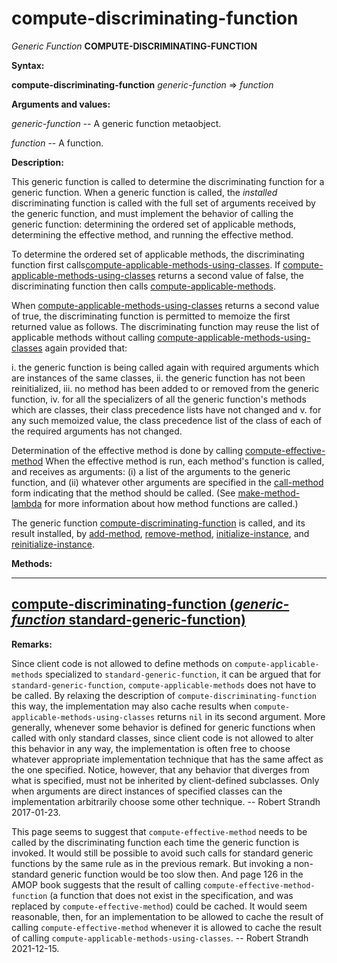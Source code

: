 compute-discriminating-function
===============================

*Generic Function* **COMPUTE-DISCRIMINATING-FUNCTION**

**Syntax:**

**compute-discriminating-function** *generic-function* => *function*

**Arguments and values:**

*generic-function* -- A generic function metaobject.

*function* -- A function.

**Description:**

This generic function is called to determine the discriminating function for a generic function. When a generic function is called, the *installed* discriminating function is called with the full set of arguments received by the generic function, and must implement the behavior of calling the generic function: determining the ordered set of applicable methods, determining the effective method, and running the effective method.

To determine the ordered set of applicable methods, the discriminating function first calls[compute-applicable-methods-using-classes](/meta-object-protocol/compute-applicable-methods-using-classes). If [compute-applicable-methods-using-classes](/meta-object-protocol/compute-applicable-methods-using-classes) returns a second value of false, the discriminating function then calls [compute-applicable-methods](/meta-object-protocol/compute-applicable-methods).

When [compute-applicable-methods-using-classes](/meta-object-protocol/compute-applicable-methods-using-classes) returns a second value of true, the discriminating function is permitted to memoize the first returned value as follows. The discriminating function may reuse the list of applicable methods without calling [compute-applicable-methods-using-classes](/meta-object-protocol/compute-applicable-methods-using-classes) again provided that:

i.  the generic function is being called again with required arguments which are instances of the same classes,
ii. the generic function has not been reinitialized,
iii. no method has been added to or removed from the generic function,
iv. for all the specializers of all the generic function's methods which are classes, their class precedence lists have not changed and
v.  for any such memoized value, the class precedence list of the class of each of the required arguments has not changed.

Determination of the effective method is done by calling [compute-effective-method](/meta-object-protocol/compute-effective-method) When the effective method is run, each method's function is called, and receives as arguments: (i) a list of the arguments to the generic function, and (ii) whatever other arguments are specified in the [call-method](/chap-7/h-h-dictionary/call-method_make-method_local-macro) form indicating that the method should be called. (See [make-method-lambda](/meta-object-protocol/make-method-lambda) for more information about how method functions are called.)

<!-- /meta-object-protocol/call-method -->

The generic function [compute-discriminating-function](/meta-object-protocol/compute-discriminating-function) is called, and its result installed, by [add-method](/meta-object-protocol/add-method), [remove-method](/meta-object-protocol/remove-method), [initialize-instance](/chap-7/h-h-dictionary/initialize-instance_standard-generic-function), and [reinitialize-instance](/chap-7/h-h-dictionary/reinitialize-instance_standard-generic-function).

<!-- /meta-object-protocol/initialize-instance -->
<!-- /meta-object-protocol/reinitialize-instance -->

**Methods:**

  ----------------------------------------------------------------------------------------------------------------------------------------------------
  [**compute-discriminating-function** (*generic-function* standard-generic-function)](/meta-object-protocol/compute-discriminating-function-standard-generic-function)
  ----------------------------------------------------------------------------------------------------------------------------------------------------

**Remarks:**

Since client code is not allowed to define methods on `compute-applicable-methods` specialized to `standard-generic-function`, it can be argued that for `standard-generic-function`, `compute-applicable-methods` does not have to be called. By relaxing the description of `compute-discriminating-function` this way, the implementation may also cache results when `compute-applicable-methods-using-classes` returns `nil` in its second argument. More generally, whenever some behavior is defined for generic functions when called with only standard classes, since client code is not allowed to alter this behavior in any way, the implementation is often free to choose whatever appropriate implementation technique that has the same affect as the one specified. Notice, however, that any behavior that diverges from what is specified, must not be inherited by client-defined subclasses. Only when arguments are direct instances of specified classes can the implementation arbitrarily choose some other technique. -- Robert Strandh 2017-01-23.

This page seems to suggest that `compute-effective-method` needs to be called by the discriminating function each time the generic function is invoked. It would still be possible to avoid such calls for standard generic functions by the same rule as in the previous remark. But invoking a non-standard generic function would be too slow then. And page 126 in the AMOP book suggests that the result of calling `compute-effective-method-function` (a function that does not exist in the specification, and was replaced by `compute-effective-method`) could be cached. It would seem reasonable, then, for an implementation to be allowed to cache the result of calling `compute-effective-method` whenever it is allowed to cache the result of calling `compute-applicable-methods-using-classes`. -- Robert Strandh 2021-12-15.
